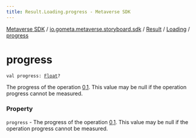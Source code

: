 ```yaml
---
title: Result.Loading.progress - Metaverse SDK
---
```


[Metaverse SDK](../../../index.html) / [io.gometa.metaverse.storyboard.sdk](../../index.html) / [Result](../index.html) / [Loading](index.html) / [progress](./progress.html)

# progress

`val progress: `[`Float`](https://kotlinlang.org/api/latest/jvm/stdlib/kotlin/-float/index.html)`?`

The progress of the operation [0,1](#). This value may be null if the
operation progress cannot be measured.

### Property

`progress` - The progress of the operation [0,1](#). This value may be null if the
operation progress cannot be measured.